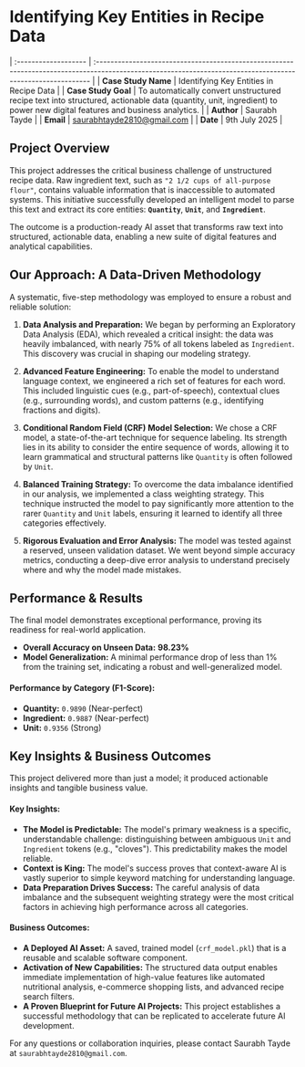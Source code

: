 # Identifying Key Entities in Recipe Data


| :------------------- | :---------------------------------------------------------------------------------------------------------------------------------------------------------- |
| **Case Study Name**  | Identifying Key Entities in Recipe Data                                                                                                                     |
| **Case Study Goal**  | To automatically convert unstructured recipe text into structured, actionable data (quantity, unit, ingredient) to power new digital features and business analytics. |
| **Author**           | Saurabh Tayde                                                                                                                                               |
| **Email**            | saurabhtayde2810@gmail.com                                                                                                                                  |
| **Date**             | 9th July 2025                                                                                                                                               |


## Project Overview

This project addresses the critical business challenge of unstructured recipe data. Raw ingredient text, such as `"2 1/2 cups of all-purpose flour"`, contains valuable information that is inaccessible to automated systems. This initiative successfully developed an intelligent model to parse this text and extract its core entities: **`Quantity`**, **`Unit`**, and **`Ingredient`**.

The outcome is a production-ready AI asset that transforms raw text into structured, actionable data, enabling a new suite of digital features and analytical capabilities.

## Our Approach: A Data-Driven Methodology

A systematic, five-step methodology was employed to ensure a robust and reliable solution:

1.  **Data Analysis and Preparation:** We began by performing an Exploratory Data Analysis (EDA), which revealed a critical insight: the data was heavily imbalanced, with nearly 75% of all tokens labeled as `Ingredient`. This discovery was crucial in shaping our modeling strategy.

2.  **Advanced Feature Engineering:** To enable the model to understand language context, we engineered a rich set of features for each word. This included linguistic cues (e.g., part-of-speech), contextual clues (e.g., surrounding words), and custom patterns (e.g., identifying fractions and digits).

3.  **Conditional Random Field (CRF) Model Selection:** We chose a CRF model, a state-of-the-art technique for sequence labeling. Its strength lies in its ability to consider the entire sequence of words, allowing it to learn grammatical and structural patterns like `Quantity` is often followed by `Unit`.

4.  **Balanced Training Strategy:** To overcome the data imbalance identified in our analysis, we implemented a class weighting strategy. This technique instructed the model to pay significantly more attention to the rarer `Quantity` and `Unit` labels, ensuring it learned to identify all three categories effectively.

5.  **Rigorous Evaluation and Error Analysis:** The model was tested against a reserved, unseen validation dataset. We went beyond simple accuracy metrics, conducting a deep-dive error analysis to understand precisely where and why the model made mistakes.

## Performance & Results

The final model demonstrates exceptional performance, proving its readiness for real-world application.

*   **Overall Accuracy on Unseen Data:** **98.23%**
*   **Model Generalization:** A minimal performance drop of less than 1% from the training set, indicating a robust and well-generalized model.

#### **Performance by Category (F1-Score):**
*   **Quantity:** `0.9890` (Near-perfect)
*   **Ingredient:** `0.9887` (Near-perfect)
*   **Unit:** `0.9356` (Strong)

## Key Insights & Business Outcomes

This project delivered more than just a model; it produced actionable insights and tangible business value.

#### **Key Insights:**
*   **The Model is Predictable:** The model's primary weakness is a specific, understandable challenge: distinguishing between ambiguous `Unit` and `Ingredient` tokens (e.g., "cloves"). This predictability makes the model reliable.
*   **Context is King:** The model's success proves that context-aware AI is vastly superior to simple keyword matching for understanding language.
*   **Data Preparation Drives Success:** The careful analysis of data imbalance and the subsequent weighting strategy were the most critical factors in achieving high performance across all categories.

#### **Business Outcomes:**
*   **A Deployed AI Asset:** A saved, trained model (`crf_model.pkl`) that is a reusable and scalable software component.
*   **Activation of New Capabilities:** The structured data output enables immediate implementation of high-value features like automated nutritional analysis, e-commerce shopping lists, and advanced recipe search filters.
*   **A Proven Blueprint for Future AI Projects:** This project establishes a successful methodology that can be replicated to accelerate future AI development.



For any questions or collaboration inquiries, please contact Saurabh Tayde at `saurabhtayde2810@gmail.com`.
